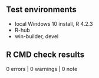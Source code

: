 ## Test environments
* local Windows 10 install, R 4.2.3
* R-hub
* win-builder, devel

## R CMD check results

0 errors | 0 warnings | 0 note

